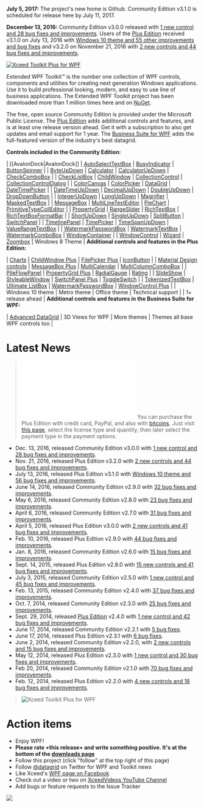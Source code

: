 **July 5, 2017:** The project's new home is Github. Community Edition v3.1.0 is scheduled for release here by July 11, 2017.

**December 13, 2016:** Community Edition v3.0.0 released with [1 new control and 28 bug fixes and improvements](http://wpftoolkit.codeplex.com/wikipage?title=Improvements300). Users of the [Plus Edition](http://wpftoolkit.codeplex.com/wikipage?title=Compare%20Editions) received v3.1.0 on July 13, 2016 with [Windows 10 theme and 55 other improvements and bug fixes](http://wpftoolkit.codeplex.com/wikipage?title=Improvements300#Plus310) and v3.2.0 on November 21, 2016 with [2 new controls and 44 bug fixes and improvements](http://wpftoolkit.codeplex.com/wikipage?title=Improvements300#Plus320).

[![Xceed Toolkit Plus for WPF][1]][2]

  [1]: https://user-images.githubusercontent.com/21266763/27752263-1db10e9c-5dae-11e7-92f8-93671674a8be.png
  [2]: https://github.com/xceedsoftware/wpftoolkit/wiki/Xceed-Toolkit-Plus-for-WPF (Learn about Xceed Toolkit Plus for WPF here on Github)

Extended WPF Toolkit™ is the number one collection of WPF controls, components and utilities for creating next generation Windows applications. Use it to build professional looking, modern, and easy to use line of business applications. The Extended WPF Toolkit project has been downloaded more than 1 million times here and on [NuGet](http://www.nuget.org/packages/Extended.Wpf.Toolkit/).

The free, open source Community Edition is provided under the Microsoft Public License. The [Plus Edition](https://wpftoolkit.codeplex.com/wikipage?title=Compare%20Editions) adds additional controls and features, and is at least one release version ahead. Get it with a subscription to also get updates and email support for 1 year. The [Business Suite for WPF](https://xceed.com/xceed-business-suite-for-wpf/) adds the full-featured version of the industry's best datagrid.

**Controls included in the Community Edition:**

| [[AvalonDock|AvalonDock]] | [AutoSelectTextBox](AutoSelectTextBox) | [BusyIndicator](BusyIndicator) | [ButtonSpinner](ButtonSpinner) | 
| [ByteUpDown](ByteUpDown) | [Calculator](Calculator) | [CalculatorUpDown](CalculatorUpDown) | [CheckComboBox](CheckComboBox) |
| [CheckListBox](CheckListBox) | [ChildWindow](ChildWindow) | [CollectionControl](CollectionControl) | [CollectionControlDialog](CollectionControlDialog) |
| [ColorCanvas](ColorCanvas) | [ColorPicker](ColorPicker) | [DataGrid](DataGrid) | [DateTimePicker](DateTimePicker) |
| [DateTimeUpDown](DateTimeUpDown) | [DecimalUpDown](DecimalUpDown) | [DoubleUpDown](DoubleUpDown) | [DropDownButton](DropDownButton) |
| [IntegerUpDown](IntegerUpDown) | [LongUpDown](LongUpDown) | [Magnifier](Magnifier) | [MaskedTextBox](MaskedTextBox) |
| [MessageBox](MessageBox) | [MultiLineTextEditor](MultiLineTextEditor) | [PieChart](PieChart) | [PrimitiveTypeCollEditor](https://wpftoolkit.codeplex.com/wikipage?title=PrimitiveTypeCollectionEditor) |
| [PropertyGrid](PropertyGrid) | [RangeSlider](RangeSlider) | [RichTextBox](RichTextBox) | [RichTextBoxFormatBar](RichTextBoxFormatBar) |
| [ShortUpDown](ShortUpDown) | [SingleUpDown](SingleUpDown) | [SplitButton](SplitButton) | [SwitchPanel](SwitchPanel) | 
| [TimelinePanel](TimelinePanel) | [TimePicker](TimePicker) | [TimeSpanUpDown](TimeSpanUpDown) | [ValueRangeTextBox](ValueRangeTextBox) |
| [WatermarkPasswordBox](WatermarkPasswordBox) | [WatermarkTextBox](WatermarkTextBox) | [WatermarkComboBox](WatermarkComboBox) | [WindowContainer](WindowContainer) |
| [WindowControl](WindowControl) | [Wizard](Wizard) | [Zoombox](Zoombox) | Windows 8 Theme |
**Additional controls and features in the Plus Edition:**

| [Charts](Charts) | [ChildWindow Plus](ChildWindow-Plus) | [FilePicker Plus](FilePicker-Plus) | [IconButton](IconButton) |
| [Material Design controls](Material-Design-controls) | [MessageBox Plus](MessageBox-Plus) | [MultiCalendar](MultiCalendar) | [MultiColumnComboBox](MultiColumnComboBox) |
| [PileFlowPanel](PileFlowPanel) | [PropertyGrid Plus](PropertyGrid-Plus) | [RadialGauge](RadialGauge) | [Rating](Rating) |
| [SlideShow](SlideShow) | [StyleableWindow](StyleableWindow) | [SwitchPanel Plus](SwitchPanel-Plus) | [ToggleSwitch](ToggleSwitch) |
| [TokenizedTextBox](TokenizedTextBox) | [Ultimate ListBox](Ultimate-ListBox) | [WatermarkPasswordBox](WatermarkPasswordBox) | [WindowControl Plus](WindowControl-Plus) |
| Windows 10 theme | Metro theme | Office theme | Technical support |
| 1+ release ahead |
**Additional controls and features in the Business Suite for WPF:**

| [Advanced DataGrid](Advanced-DataGrid) | 3D Views for WPF | More themes | Themes all base WPF controls too |
# Latest News

>![Bitcoin](Home_bitcoin-logo-96x20.png|http://bitcoin.org) You can purchase the Plus Edition with credit card, PayPal, and also with [bitcoins](http://bitcoin.org). Just visit [this page](https://xceed.com/product/xceed-toolkit-plus-for-wpf/), select the license type and quantity, then later select the payment type in the payment options.

* Dec. 13, 2016, released Community Edition v3.0.0 with [1 new control and 28 bug fixes and improvements](http://wpftoolkit.codeplex.com/wikipage?title=Improvements300).
* Nov. 21, 2016, released Plus Edition v3.2.0 with [2 new controls and 44 bug fixes and improvements](http://wpftoolkit.codeplex.com/wikipage?title=Improvements300#Plus320).
* July 13, 2016, released Plus Edition v3.1.0 with [Windows 10 theme and 56 bug fixes and improvements](http://wpftoolkit.codeplex.com/wikipage?title=Improvements290#Plus310).
* June 14, 2016, released Community Edition v2.9.0 with [32 bug fixes and improvements](http://wpftoolkit.codeplex.com/wikipage?title=Improvements290).
* May 6, 2016, released Community Edition v2.8.0 with [23 bug fixes and improvements](http://wpftoolkit.codeplex.com/wikipage?title=Improvements280).
* April 6, 2016, released Community Edition v2.7.0 with [31 bug fixes and improvements](http://wpftoolkit.codeplex.com/wikipage?title=Improvements270).
* April 5, 2016, released Plus Edition v3.0.0 with [2 new controls and 41 bug fixes and improvements](http://wpftoolkit.codeplex.com/wikipage?title=Improvements270#Plus300). 
* Feb. 10, 2016, released Plus Edition v2.9.0 with [44 bug fixes and improvements](http://wpftoolkit.codeplex.com/wikipage?title=Improvements270#Plus290). 
* Jan. 8, 2016, released Community Edition v2.6.0 with [15 bug fixes and improvements](http://wpftoolkit.codeplex.com/wikipage?title=Improvements260).
* Sept. 14, 2015, released Plus Edition v2.8.0 with [15 new controls and 41 bug fixes and improvements](http://wpftoolkit.codeplex.com/wikipage?title=Improvements260#Plus280). 
* July 3, 2015, released Community Edition v2.5.0 with [1 new control and 45 bug fixes and improvements](http://wpftoolkit.codeplex.com/wikipage?title=Improvements250#Community250).
* Feb. 13, 2015, released Community Edition v2.4.0 with [37 bug fixes and improvements](http://wpftoolkit.codeplex.com/wikipage?title=Improvements240#Community240).
* Oct. 7, 2014, released Community Edition v2.3.0 with [25 bug fixes and improvements](http://wpftoolkit.codeplex.com/wikipage?title=Improvements230#Community230).
* Sept. 29, 2014, released [Plus Edition](http://wpftoolkit.com) v2.4.0 with [1 new control and 42 bug fixes and improvements](http://wpftoolkit.codeplex.com/wikipage?title=Improvements230#Plus240).
* June 17, 2014, released Community Edition v2.2.1 with [5 bug fixes](http://wpftoolkit.codeplex.com/wikipage?title=Improvements220#Community221).
* June 17, 2014, released Plus Edition v2.3.1 with [6 bug fixes](http://wpftoolkit.codeplex.com/wikipage?title=Improvements220#Plus231).
* June 2, 2014, released Community Edition v2.2.0, with [2 new controls and 15 bug fixes and improvements](http://wpftoolkit.codeplex.com/wikipage?title=Improvements220#Community220).
* May 12, 2014, released Plus Edition v2.3.0 with [1 new control and 30 bug fixes and improvements](http://wpftoolkit.codeplex.com/wikipage?title=Improvements220#Plus230).
* Feb 20, 2014, released Community Edition v2.1.0 with [70 bug fixes and improvements](http://wpftoolkit.codeplex.com/wikipage?title=Improvements210#Community210).
* Feb. 12, 2014, released Plus Edition v2.2.0 with [4 new controls and 18 bug fixes and improvements](http://wpftoolkit.codeplex.com/wikipage?title=Improvements220#Plus220). 

>![Xceed Toolkit Plus for WPF](Home_product_wpf_toolkit_plus_horizontal-300x53.png|https://xceed.com/xceed-toolkit-plus-for-wpf/)

# Action items

* Enjoy WPF!
* **Please rate +this release+ and write something positive. It's at the bottom of the [downloads page](https://wpftoolkit.codeplex.com/releases/view/615196#ReviewsAnchor)**
* Follow this project (click "follow" at the top right of this page)
* Follow [@datagrid](http://twitter.com/datagrid) on Twitter for WPF and Toolkit news
* Like Xceed's [WPF page on Facebook](http://facebook.com/datagrids)
* Check out a video or two on [XceedVideos YouTube Channel](http://youtube.com/XceedVideos) 
* Add bugs or feature requests to the Issue Tracker

![](Home_community-full.png)
